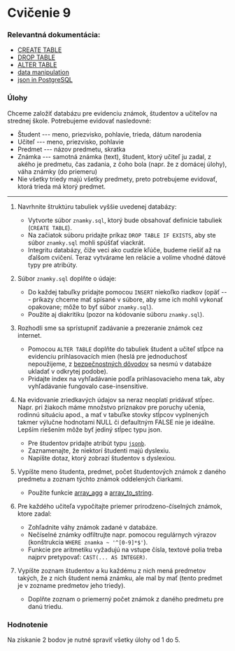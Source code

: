 # Cvičenie 9

### Relevantná dokumentácia:

* [CREATE TABLE](http://www.postgresql.org/docs/current/static/sql-createtable.html)
* [DROP TABLE](http://www.postgresql.org/docs/current/static/sql-droptable.html)
* [ALTER TABLE](http://www.postgresql.org/docs/current/static/sql-altertable.html)
* [data manipulation](https://www.postgresql.org/docs/current/dml.html)
* [json in PostgreSQL](https://www.postgresqltutorial.com/postgresql-tutorial/postgresql-json/)

### Úlohy

Chceme založiť databázu pre evidenciu známok, študentov a učiteľov na strednej škole. Potrebujeme evidovať nasledovné:
* Študent --- meno, priezvisko, pohlavie, trieda, dátum narodenia
* Učiteľ --- meno, priezvisko, pohlavie
* Predmet --- názov predmetu, skratka
* Známka --- samotná známka (text), študent, ktorý učiteľ ju zadal, z akého je predmetu, čas zadania, z čoho bola (napr. že z domácej úlohy), váha známky (do priemeru)
* Nie všetky triedy majú všetky predmety, preto potrebujeme evidovať, ktorá trieda má ktorý predmet.

---

1. Navrhnite štruktúru tabuliek vyššie uvedenej databázy:
	* Vytvorte súbor `znamky.sql`, ktorý bude obsahovať definície tabuliek (`CREATE TABLE`).
	* Na začiatok súboru pridajte príkaz `DROP TABLE IF EXISTS`, aby ste súbor `znamky.sql` mohli spúšťať viackrát.
	* Integritu databázy, čiže veci ako cudzie kľúče, budeme riešiť až na ďalšom cvičení. Teraz vytvárame len relácie a volíme vhodné dátové typy pre atribúty.

2. Súbor `znamky.sql` doplňte o údaje:
	* Do každej tabuľky pridajte pomocou `INSERT` niekoľko riadkov (opäť --- príkazy chceme mať spísané v súbore, aby sme ich mohli vykonať opakovane; môže to byť súbor `znamky.sql`).
	* Použite aj diakritiku (pozor na kódovanie súboru `znamky.sql`).

3. Rozhodli sme sa sprístupniť zadávanie a prezeranie známok cez internet.
	* Pomocou `ALTER TABLE` doplňte do tabuliek študent a učiteľ stĺpce na evidenciu prihlasovacích mien (heslá pre jednoduchosť nepoužijeme, z [bezpečnostných dôvodov](https://auth0.com/blog/adding-salt-to-hashing-a-better-way-to-store-passwords/) sa nesmú v databáze ukladať v odkrytej podobe).
	* Pridajte index na vyhľadávanie podľa prihlasovacieho mena tak, aby vyhľadávanie fungovalo case-insensitive.

4. Na evidovanie zriedkavých údajov sa neraz neoplatí pridávať stĺpec. Napr. pri žiakoch máme množstvo príznakov pre poruchy učenia, rodinnú situáciu apod., a mať v tabuľke stovky stĺpcov vyplnených takmer výlučne hodnotami NULL či defaultným FALSE nie je ideálne. Lepším riešením môže byť jediný stĺpec typu json.
	* Pre študentov pridajte atribút typu [`jsonb`](https://www.postgresql.org/docs/15/datatype-json.html).
	* Zaznamenajte, že niektorí študenti majú dyslexiu.
	* Napíšte dotaz, ktorý zobrazí študentov s dyslexiou.

5. Vypíšte meno študenta, predmet, počet študentových známok z daného predmetu a zoznam týchto známok oddelených čiarkami.
	* Použite funkcie [array_agg](https://www.postgresql.org/docs/current/functions-aggregate.html) a [array_to_string](https://www.postgresql.org/docs/current/functions-array.html).

6. Pre každého učiteľa vypočítajte priemer prirodzeno-číselných známok, ktore zadal:
	* Zohľadnite váhy známok zadané v databáze.
	* Nečíselné známky odfiltrujte napr. pomocou regulárnych výrazov (konštrukcia `WHERE znamka ~ '^[0-9]*$'`).
	* Funkcie pre aritmetiku vyžadujú na vstupe čísla, textové polia treba najprv pretypovať: `CAST(... AS INTEGER)`.

7. Vypíšte zoznam študentov a ku každému z nich mená predmetov takých, že z nich študent nemá známku, ale mal by mať (tento predmet je v zozname predmetov jeho triedy).
	* Doplňte zoznam o priemerný počet známok z daného predmetu pre danú triedu.

### Hodnotenie

Na získanie 2 bodov je nutné spraviť všetky úlohy od 1 do 5.

